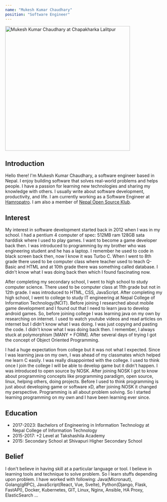 ```yaml
---
name: "Mukesh Kumar Chaudhary"
position: "Software Engineer"
---
```



<img
    class="about-image"
    width="400"
    height="400"
    src="/assets/like.jpg"
    alt="Mukesh Kumar Chaudhary at Chapakharka Lalitpur"
/>

## Introduction

Hello there! I'm Mukesh Kumar Chaudhary, a software engineer based in Nepal. I enjoy building software that solves real-world problems and helps people. I have a passion for learning new technologies and sharing my knowledge with others. I usually write about software development, productivity, and life. I am currently working as a Software Engineer at [Hamropatro](https://www.hamropatro.com). I am also a member of [Nepal Open Source Klub](https://www.nosk.org.np/).

## Interest
My interest in software development started back in 2012 when I was in my school. I had a pentium 4 computer of spec: 512MB ram 128GB sata harddisk where I used to play games. I want to become a game developer back then. I was introduced to programming by my brother who was engineering student and he has a laptop. I remember he used to code in black screen back then, now I know it was Turbo C. When I went to 8th grade there used to be computer class where teacher used to teach Q-Basic and HTML and at 10th grade there was something called database. I didn't know what I was doing back then which I found fascinating now.


After completing my secondary school, I went to high school to study computer science. There used to be computer class at 11th grade but not in 12th grade. I was introduced to HTML, CSS, JavaScript. After completing my high school, I went to college to study IT engineering at Nepal College of Information Technology(NCIT). Before joining I researched about mobile game development and I found out that I need to learn java to develop android games. So, before joining college I was learning java on my own by researching on internet. I used to watch youtube videos and read articles on internet but I didn't know what I was doing. I was just copying and pasting the code. I didn't know what I was doing back then. I remember, I always stuck at polymorphism [MANY + FORM]. After several days of trying I got the concept of Object Oriented Programming.

I had a huge expectation from college but it was not what I expected. Since I was learning java on my own, I was ahead of my classmates which helped me learn C easily. I was really disappointed with the college. I used to think once I join the college I will be able to develop game but it didn't happen. I was introduced to open source by NOSK. After joining NOSK I got to know about programming concepts like programming paradigm, open source, linux, helping others, doing projects. Before I used to think programming is just about developing game or software xD, after joining NOSK it changed my perspective. Programming is all about problem solving. So I started learning programming on my own and I have been learning ever since.

## Education

- 2017-2023: Bachelors of Engineering in Information Technology at Nepal College of Information Technology
- 2015-2017: +2 Level at Takshashila Academy
- 2015: Secondary School at Shivapuri Higher Secondary School

## Belief

I don't believe in having skill at a particular language or tool. I believe in learning tools and technique to solve problem. So I learn stuffs depending upon problem. I have worked with following: Java(Micronaut), Golang(gRPC), JavaScript(React, Vue, Svelte), Python(Django, Flask, FastAPI), Docker, Kubernetes, GIT, Linux, Nginx, Ansible, HA Proxy, ElasticSearch ...